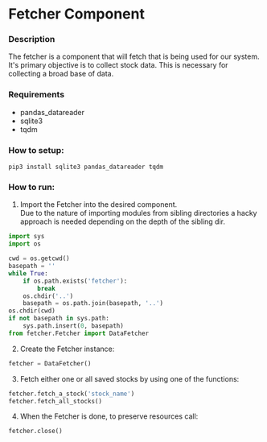 # Fetcher Component
### Description
The fetcher is a component that will fetch that is being used for our system. It's primary objective is to collect stock data. This is necessary for collecting a broad base of data.

### Requirements

- pandas_datareader
- sqlite3
- tqdm

### How to setup:

`pip3 install sqlite3 pandas_datareader tqdm`

### How to run:

1. Import the Fetcher into the desired component. <br>
Due to the nature of importing modules from sibling directories a hacky approach is needed depending on the depth of the sibling dir.
```python
import sys
import os

cwd = os.getcwd()
basepath = ''
while True:
    if os.path.exists('fetcher'):
        break
    os.chdir('..')
    basepath = os.path.join(basepath, '..')
os.chdir(cwd)
if not basepath in sys.path:
    sys.path.insert(0, basepath)
from fetcher.Fetcher import DataFetcher
```

2. Create the Fetcher instance:
```python
fetcher = DataFetcher()
```
3. Fetch either one or all saved stocks by using one of the functions:
```python
fetcher.fetch_a_stock('stock_name')
fetcher.fetch_all_stocks()
```

4. When the Fetcher is done, to preserve resources call:
```python
fetcher.close()
```
